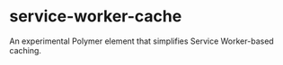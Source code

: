 service-worker-cache
====================

An experimental Polymer element that simplifies Service Worker-based caching.

